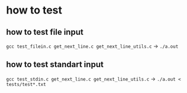 # how to test
## how to test file input
```gcc test_filein.c get_next_line.c get_next_line_utils.c```
→
```./a.out```

## how to test standart input
```gcc test_stdin.c get_next_line.c get_next_line_utils.c```
→
```./a.out < tests/test*.txt```
